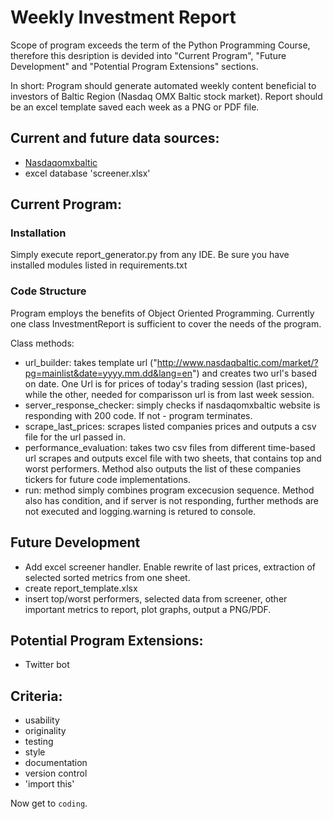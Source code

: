 # Weekly Investment Report

Scope of program exceeds the term of the Python Programming Course, therefore this desription is devided into "Current Program", "Future Development" and "Potential Program Extensions" sections.

In short: Program should generate automated weekly content beneficial to investors of Baltic Region (Nasdaq OMX Baltic stock market). Report should be an excel template saved each week as a PNG or PDF file.

## Current and future data sources:

- [Nasdaqomxbaltic](http://www.nasdaqomxbaltic.com)
- excel database 'screener.xlsx' 

## Current Program:

### Installation
Simply execute report_generator.py from any IDE. Be sure you have installed modules listed in requirements.txt

### Code Structure

Program employs the benefits of Object Oriented Programming.
Currently one class InvestmentReport is sufficient to cover the needs of the program.

Class methods:

- url_builder: takes template url ("http://www.nasdaqbaltic.com/market/?pg=mainlist&date=yyyy.mm.dd&lang=en") and creates two url's based on date. One Url is for prices of today's trading session (last prices), while the other, needed for comparisson url is from last week session.
- server_response_checker: simply checks if nasdaqomxbaltic website is responding with 200 code. If not - program terminates.
- scrape_last_prices: scrapes listed companies prices and outputs a csv file for the url passed in.
- performance_evaluation: takes two csv files from different time-based url scrapes and outputs excel file with two sheets, that contains top and worst performers. Method also outputs the list of these companies tickers for future code implementations.
- run: method simply combines program excecusion sequence. Method also has condition, and if server is not responding, further methods are not executed and logging.warning is retured to console.

## Future Development

- Add excel screener handler. Enable rewrite of last prices, extraction of selected sorted metrics from one sheet.
- create report_template.xlsx
- insert top/worst performers, selected data from screener, other important metrics to report, plot graphs, output a PNG/PDF.

## Potential Program Extensions:
- Twitter bot

## Criteria:

- usability
- originality
- testing
- style
- documentation
- version control
- 'import this'

Now get to `coding`.